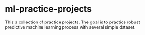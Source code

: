 # ml-practice-projects
This a collection of practice projects. The goal is to practice robust predictive machine learning process with several simple dataset.
